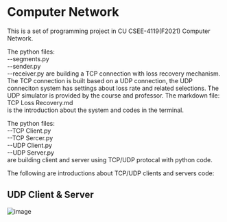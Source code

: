 # Computer Network
  
This is a set of programming project in CU CSEE-4119(F2021) Computer Network.

The python files:  
    --segments.py  
    --sender.py  
    --receiver.py
are building a TCP connection with loss recovery mechanism. The TCP connection is built based on a UDP connection, the UDP conneciton system has settings about loss rate and related selections. The UDP simulator is provided by the course and professor. The markdown file:  
    TCP Loss Recovery.md  
is the introduction about the system and codes in the terminal.

The python files:  
    --TCP Client.py   
    --TCP Sercer.py  
    --UDP Client.py  
    --UDP Server.py  
are building client and server using TCP/UDP protocal with python code.

The following are introductions about TCP/UDP clients and servers code:

## UDP Client & Server
![image](https://user-images.githubusercontent.com/116987376/199144275-b89bf64f-baf4-43ef-bf7e-3362bcb85815.png)


